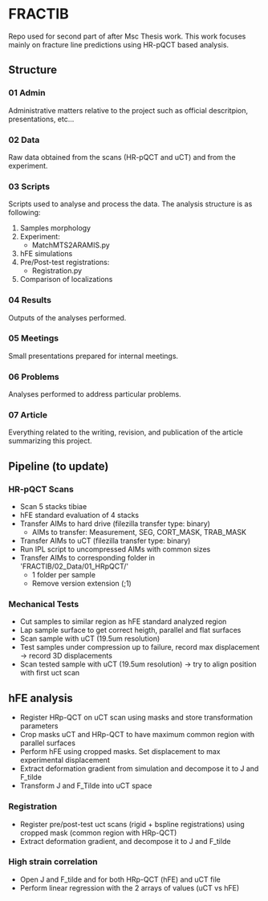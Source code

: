 # FRACTIB
Repo used for second part of after Msc Thesis work. This work focuses mainly on fracture line predictions using HR-pQCT based analysis.


## Structure

### 01 Admin
Administrative matters relative to the project such as official descritpion, presentations, etc...

### 02 Data
Raw data obtained from the scans (HR-pQCT and uCT) and from the experiment.

### 03 Scripts
Scripts used to analyse and process the data. The analysis structure is as following:
1. Samples morphology
2. Experiment:
    - MatchMTS2ARAMIS.py
3. hFE simulations
4. Pre/Post-test registrations:
    - Registration.py
5. Comparison of localizations

### 04 Results
Outputs of the analyses performed.

### 05 Meetings
Small presentations prepared for internal meetings.

### 06 Problems
Analyses performed to address particular problems.

### 07 Article
Everything related to the writing, revision, and publication of the article summarizing this project.


## Pipeline (to update)

### HR-pQCT Scans
- Scan 5 stacks tibiae
- hFE standard evaluation of 4 stacks
- Transfer AIMs to hard drive (filezilla transfer type: binary)
    - AIMs to transfer: Measurement, SEG, CORT_MASK, TRAB_MASK
- Transfer AIMs to uCT (filezilla transfer type: binary)
- Run IPL script to uncompressed AIMs with common sizes
- Transfer AIMs to corresponding folder in 'FRACTIB/02_Data/01_HRpQCT/'
    - 1 folder per sample
    - Remove version extension (;1)

### Mechanical Tests
- Cut samples to similar region as hFE standard analyzed region
- Lap sample surface to get correct heigth, parallel and flat surfaces
- Scan sample with uCT (19.5um resolution)
- Test samples under compression up to failure, record max displacement -> record 3D displacements
- Scan tested sample with uCT (19.5um resolution) -> try to align position with first uct scan

## hFE analysis
- Register HRp-QCT on uCT scan using masks and store transformation parameters
- Crop masks uCT and HRp-QCT to have maximum common region with parallel surfaces
- Perform hFE using cropped masks. Set displacement to max experimental displacement
- Extract deformation gradient from simulation and decompose it to J and F_tilde
- Transform J and F_Tilde into uCT space

### Registration
- Register pre/post-test uct scans (rigid + bspline registrations) using cropped mask (common region with HRp-QCT)
- Extract deformation gradient, and decompose it to J and F_tilde

### High strain correlation
- Open J and F_tilde and for both HRp-QCT (hFE) and uCT file
- Perform linear regression with the 2 arrays of values (uCT vs hFE)

